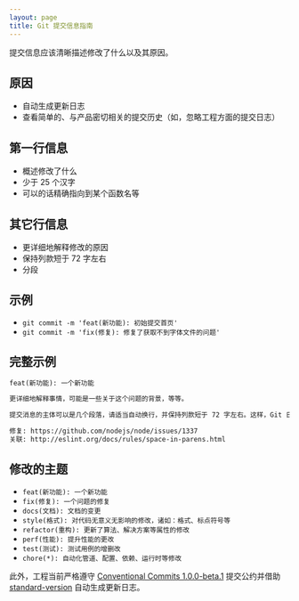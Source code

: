 ```yaml
---
layout: page
title: Git 提交信息指南
---
```


提交信息应该清晰描述修改了什么以及其原因。

## 原因

- 自动生成更新日志
- 查看简单的、与产品密切相关的提交历史（如，忽略工程方面的提交日志）

## 第一行信息
- 概述修改了什么
- 少于 25 个汉字
- 可以的话精确指向到某个函数名等

## 其它行信息
- 更详细地解释修改的原因
- 保持列款短于 72 字左右
- 分段

## 示例
- `git commit -m 'feat(新功能): 初始提交首页'`
- `git commit -m 'fix(修复): 修复了获取不到字体文件的问题'`

## 完整示例

```txt
feat(新功能): 一个新功能

更详细地解释事情，可能是一些关于这个问题的背景，等等。

提交消息的主体可以是几个段落，请适当自动换行，并保持列款短于 72 字左右。这样，Git 日志展示的东西是有缩进的。

修复: https://github.com/nodejs/node/issues/1337
关联: http://eslint.org/docs/rules/space-in-parens.html
```

## 修改的主题

- `feat(新功能): 一个新功能`
- `fix(修复): 一个问题的修复`
- `docs(文档): 文档的变更`
- `style(格式): 对代码无意义无影响的修改，诸如：格式、标点符号等`
- `refactor(重构): 更新了算法、解决方案等属性的修改`
- `perf(性能): 提升性能的更改`
- `test(测试): 测试用例的增删改`
- `chore(*): 自动化管道、配置、依赖、运行时等修改`

此外，工程当前严格遵守 [Conventional Commits 1.0.0-beta.1](https://conventionalcommits.org/) 提交公约并借助 [standard-version](https://github.com/conventional-changelog/standard-version) 自动生成更新日志。
